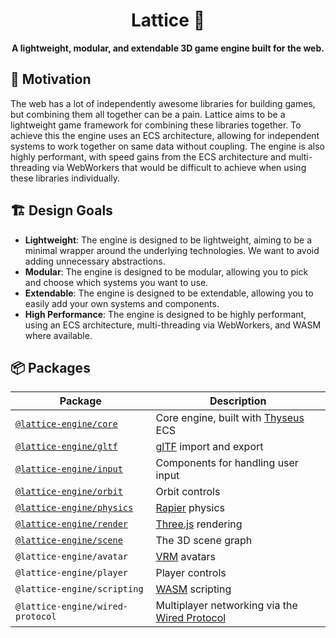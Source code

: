 <div align="center">
  <h1>Lattice 💎</h1>
  <strong>A lightweight, modular, and extendable 3D game engine built for the web.</strong>
</div>

## 🤔 Motivation

The web has a lot of independently awesome libraries for building games, but combining them all together can be a pain. Lattice aims to be a lightweight game framework for combining these libraries together. To achieve this the engine uses an ECS architecture, allowing for independent systems to work together on same data without coupling. The engine is also highly performant, with speed gains from the ECS architecture and multi-threading via WebWorkers that would be difficult to achieve when using these libraries individually.

## 🏗️ Design Goals

- **Lightweight**: The engine is designed to be lightweight, aiming to be a minimal wrapper around the underlying technologies. We want to avoid adding unnecessary abstractions.
- **Modular**: The engine is designed to be modular, allowing you to pick and choose which systems you want to use.
- **Extendable**: The engine is designed to be extendable, allowing you to easily add your own systems and components.
- **High Performance**: The engine is designed to be highly performant, using an ECS architecture, multi-threading via WebWorkers, and WASM where available.

## 📦 Packages

| Package                                          | Description                                                                             |
| ------------------------------------------------ | --------------------------------------------------------------------------------------- |
| [`@lattice-engine/core`](./packages/core)        | Core engine, built with [Thyseus](https://github.com/JaimeGensler/thyseus) ECS          |
| [`@lattice-engine/gltf`](./packages/gltf)        | [glTF](https://github.com/KhronosGroup/glTF) import and export                          |
| [`@lattice-engine/input`](./packages/input)      | Components for handling user input                                                      |
| [`@lattice-engine/orbit`](./packages/orbit)      | Orbit controls                                                                          |
| [`@lattice-engine/physics`](./packages/physics/) | [Rapier](https://rapier.rs/) physics                                                    |
| [`@lattice-engine/render`](./packages/render)    | [Three.js](https://threejs.org/) rendering                                              |
| [`@lattice-engine/scene`](./packages/scene)      | The 3D scene graph                                                                      |
| `@lattice-engine/avatar`                         | [VRM](https://vrm.dev/en/) avatars                                                      |
| `@lattice-engine/player`                         | Player controls                                                                         |
| `@lattice-engine/scripting`                      | [WASM](https://webassembly.org/) scripting                                              |
| `@lattice-engine/wired-protocol`                 | Multiplayer networking via the [Wired Protocol](https://github.com/wired-protocol/spec) |
